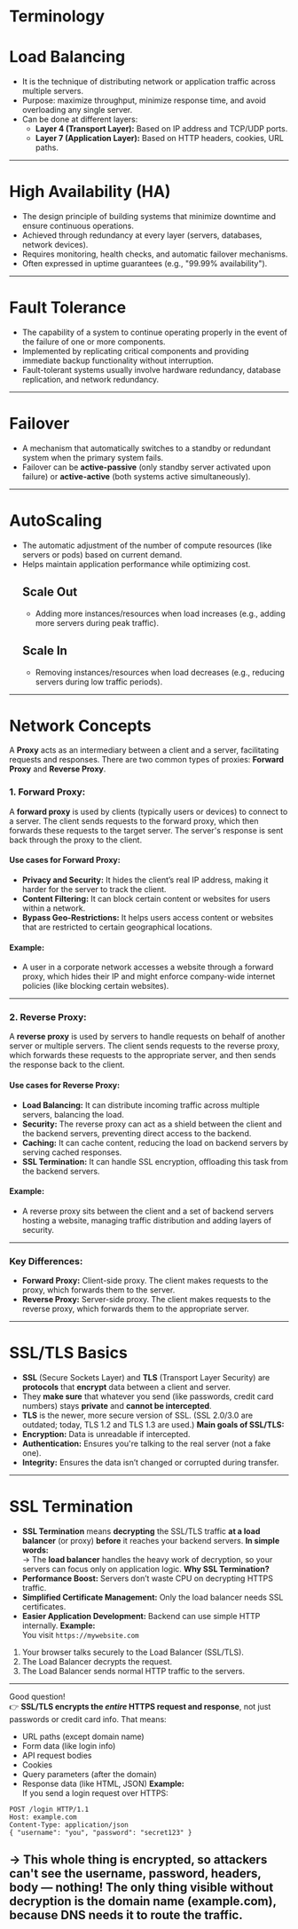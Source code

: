 # Terminology
# **Load Balancing**
- It is the technique of distributing network or application traffic across multiple servers.
- Purpose: maximize throughput, minimize response time, and avoid overloading any single server.
- Can be done at different layers:  
  - **Layer 4 (Transport Layer):** Based on IP address and TCP/UDP ports.  
  - **Layer 7 (Application Layer):** Based on HTTP headers, cookies, URL paths.
---
# **High Availability (HA)**
- The design principle of building systems that minimize downtime and ensure continuous operations.
- Achieved through redundancy at every layer (servers, databases, network devices).
- Requires monitoring, health checks, and automatic failover mechanisms.
- Often expressed in uptime guarantees (e.g., "99.99% availability").
---
# **Fault Tolerance**
- The capability of a system to continue operating properly in the event of the failure of one or more components.
- Implemented by replicating critical components and providing immediate backup functionality without interruption.
- Fault-tolerant systems usually involve hardware redundancy, database replication, and network redundancy.
---
# **Failover**
- A mechanism that automatically switches to a standby or redundant system when the primary system fails.
- Failover can be **active-passive** (only standby server activated upon failure) or **active-active** (both systems active simultaneously).
---
# **AutoScaling**
- The automatic adjustment of the number of compute resources (like servers or pods) based on current demand.
- Helps maintain application performance while optimizing cost.
  ## **Scale Out**
  - Adding more instances/resources when load increases (e.g., adding more servers during peak traffic).
  ## **Scale In**
  - Removing instances/resources when load decreases (e.g., reducing servers during low traffic periods).
---
# Network Concepts
A **Proxy** acts as an intermediary between a client and a server, facilitating requests and responses. There are two common types of proxies: **Forward Proxy** and **Reverse Proxy**.
### 1. **Forward Proxy:**
A **forward proxy** is used by clients (typically users or devices) to connect to a server. The client sends requests to the forward proxy, which then forwards these requests to the target server. The server's response is sent back through the proxy to the client.
#### Use cases for Forward Proxy:
- **Privacy and Security:** It hides the client’s real IP address, making it harder for the server to track the client.
- **Content Filtering:** It can block certain content or websites for users within a network.
- **Bypass Geo-Restrictions:** It helps users access content or websites that are restricted to certain geographical locations.
#### Example:
- A user in a corporate network accesses a website through a forward proxy, which hides their IP and might enforce company-wide internet policies (like blocking certain websites).
---
### 2. **Reverse Proxy:**
A **reverse proxy** is used by servers to handle requests on behalf of another server or multiple servers. The client sends requests to the reverse proxy, which forwards these requests to the appropriate server, and then sends the response back to the client.
#### Use cases for Reverse Proxy:
- **Load Balancing:** It can distribute incoming traffic across multiple servers, balancing the load.
- **Security:** The reverse proxy can act as a shield between the client and the backend servers, preventing direct access to the backend.
- **Caching:** It can cache content, reducing the load on backend servers by serving cached responses.
- **SSL Termination:** It can handle SSL encryption, offloading this task from the backend servers.
#### Example:
- A reverse proxy sits between the client and a set of backend servers hosting a website, managing traffic distribution and adding layers of security.
---
### Key Differences:
- **Forward Proxy:** Client-side proxy. The client makes requests to the proxy, which forwards them to the server.
- **Reverse Proxy:** Server-side proxy. The client makes requests to the reverse proxy, which forwards them to the appropriate server.
---
# **SSL/TLS Basics**
- **SSL** (Secure Sockets Layer) and **TLS** (Transport Layer Security) are **protocols** that **encrypt** data between a client and server.
- They **make sure** that whatever you send (like passwords, credit card numbers) stays **private** and **cannot be intercepted**.
- **TLS** is the newer, more secure version of SSL. (SSL 2.0/3.0 are outdated; today, TLS 1.2 and TLS 1.3 are used.)
**Main goals of SSL/TLS:**
- **Encryption:** Data is unreadable if intercepted.
- **Authentication:** Ensures you're talking to the real server (not a fake one).
- **Integrity:** Ensures the data isn’t changed or corrupted during transfer.
---
# **SSL Termination**
- **SSL Termination** means **decrypting** the SSL/TLS traffic **at a load balancer** (or proxy) **before** it reaches your backend servers.
**In simple words:**  
→ The **load balancer** handles the heavy work of decryption, so your servers can focus only on application logic.
**Why SSL Termination?**
- **Performance Boost:** Servers don’t waste CPU on decrypting HTTPS traffic.
- **Simplified Certificate Management:** Only the load balancer needs SSL certificates.
- **Easier Application Development:** Backend can use simple HTTP internally.
**Example:**  
You visit `https://mywebsite.com`  
1. Your browser talks securely to the Load Balancer (SSL/TLS).  
2. The Load Balancer decrypts the request.  
3. The Load Balancer sends normal HTTP traffic to the servers.
---
Good question!  
👉 **SSL/TLS encrypts the *entire* HTTPS request and response**, not just passwords or credit card info.
That means:
- URL paths (except domain name)
- Form data (like login info)
- API request bodies
- Cookies
- Query parameters (after the domain)
- Response data (like HTML, JSON)
**Example:**  
If you send a login request over HTTPS:
```
POST /login HTTP/1.1
Host: example.com
Content-Type: application/json
{ "username": "you", "password": "secret123" }
```
**→ This whole thing is encrypted**, so attackers can't see the username, password, headers, body — nothing!
The **only thing visible** without decryption is the **domain name** (example.com), because DNS needs it to route the traffic.
---
